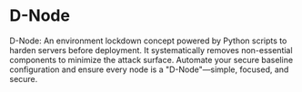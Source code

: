 # D-Node
D-Node: An environment lockdown concept powered by Python scripts to harden servers before deployment. It systematically removes non-essential components to minimize the attack surface. Automate your secure baseline configuration and ensure every node is a "D-Node"—simple, focused, and secure.
